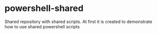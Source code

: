 # powershell-shared
Shared repository with shared scripts. At first it is created to demonstrate how to use shared powershell scripts

